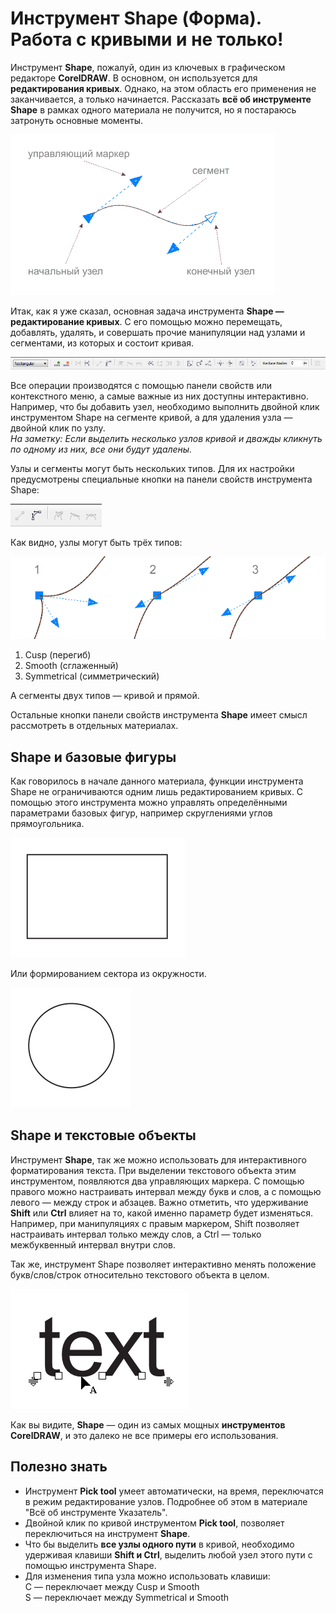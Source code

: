 # Инструмент Shape (Форма). Работа с кривыми и не только!

Инструмент **Shape**, пожалуй, один из ключевых в графическом редакторе **CorelDRAW**. В основном, он используется для **редактирования кривых**. Однако, на этом область его применения не заканчивается, а только начинается. Рассказать **всё об инструменте Shape** в рамках одного материала не получится, но я постараюсь затронуть основные моменты.

![Инструмент Shape (Форма) в CorelDRAW. Работа с кривыми и не только!](./89600f44-059a-45c3-b9e7-f3b14fa75ed5.png)

Итак, как я уже сказал, основная задача инструмента **Shape — редактирование кривых**. С его помощью можно перемещать, добавлять, удалять, и совершать прочие манипуляции над узлами и сегментами, из которых и состоит кривая.

![Инструмент Shape (Форма) в CorelDRAW. Работа с кривыми и не только!](./55945c53-d76f-489d-ae42-849c78702ab9.png)

Все операции производятся с помощью панели свойств или контекстного меню, а самые важные из них доступны интерактивно. Например, что бы добавить узел, необходимо выполнить двойной клик инструментом Shape на сегменте кривой, а для удаления узла — двойной клик по узлу.  
_На заметку: Если выделить несколько узлов кривой и дважды кликнуть по одному из них, все они будут удалены._

Узлы и сегменты могут быть нескольких типов. Для их настройки предусмотрены специальные кнопки на панели свойств инструмента Shape:

![Инструмент Shape (Форма) в CorelDRAW. Работа с кривыми и не только!](./3b2c33a2-5daf-4017-bec0-6bb747f443ec.png)

Как видно, узлы могут быть трёх типов:

![Инструмент Shape (Форма) в CorelDRAW. Работа с кривыми и не только!](./5268995f-ded7-4a45-9c94-c357f638e043.png)

1.  Cusp (перегиб)
2.  Smooth (сглаженный)
3.  Symmetrical (симметрический)

А сегменты двух типов — кривой и прямой.

Остальные кнопки панели свойств инструмента **Shape** имеет смысл рассмотреть в отдельных материалах.

## Shape и базовые фигуры

Как говорилось в начале данного материала, функции инструмента Shape не ограничиваются одним лишь редактированием кривых. С помощью этого инструмента можно управлять определёнными параметрами базовых фигур, например скруглениями углов прямоугольника.

![Инструмент Shape (Форма) в CorelDRAW. Работа с кривыми и не только!](./5951a7a6-4705-4cf3-a891-62a4713c13e7.gif)

Или формированием сектора из окружности.

![Инструмент Shape (Форма) в CorelDRAW. Работа с кривыми и не только!](./50da3102-ede1-4d27-9e34-d982400550bb.gif)

## Shape и текстовые объекты

Инструмент **Shape**, так же можно использовать для интерактивного форматирования текста. При выделении текстового объекта этим инструментом, появляются два управляющих маркера. С помощью правого можно настраивать интервал между букв и слов, а с помощью левого — между строк и абзацев. Важно отметить, что удерживание **Shift** или **Ctrl** влияет на то, какой именно параметр будет изменяться. Например, при манипуляциях с правым маркером, Shift позволяет настраивать интервал только между слов, а Ctrl — только межбуквенный интервал внутри слов.

Так же, инструмент Shape позволяет интерактивно менять положение букв/слов/строк относительно текстового объекта в целом.

![Инструмент Shape (Форма) в CorelDRAW. Работа с кривыми и не только!](./b5f22c24-1609-44f8-bd08-f47d5dc2d3f8.gif)

Как вы видите, **Shape** — один из самых мощных **инструментов CorelDRAW**, и это далеко не все примеры его использования.

## Полезно знать

* Инструмент **Pick tool** умеет автоматически, на время, переключатся в режим редактирование узлов. Подробнее об этом в материале "Всё об инструменте Указатель".
* Двойной клик по кривой инструментом **Pick tool**, позволяет переключиться на инструмент **Shape**.
* Что бы выделить **все узлы одного пути** в кривой, необходимо удерживая клавиши **Shift и Ctrl**, выделить любой узел этого пути с помощью инструмента Shape.
* Для изменения типа узла можно использовать клавиши:   
  C — переключает между Cusp и Smooth   
  S — переключает между Symmetrical и Smooth
